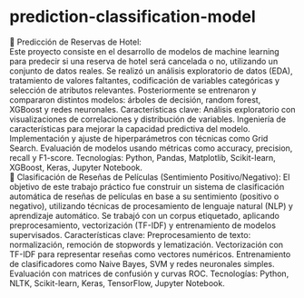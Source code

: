 # prediction-classification-model
📁 Predicción de Reservas de Hotel:  
 Este proyecto consiste en el desarrollo de modelos de machine learning para predecir si una reserva de hotel será cancelada o no, utilizando un conjunto de datos reales. Se realizó un análisis exploratorio de datos (EDA), tratamiento de valores faltantes, codificación de variables categóricas y selección de atributos relevantes. Posteriormente se entrenaron y compararon distintos modelos: árboles de decisión, random forest, XGBoost y redes neuronales.  Características clave:  Análisis exploratorio con visualizaciones de correlaciones y distribución de variables.  Ingeniería de características para mejorar la capacidad predictiva del modelo.  Implementación y ajuste de hiperparámetros con técnicas como Grid Search.  Evaluación de modelos usando métricas como accuracy, precision, recall y F1-score.  Tecnologías: Python, Pandas, Matplotlib, Scikit-learn, XGBoost, Keras, Jupyter Notebook.  
📁 Clasificación de Reseñas de Películas (Sentimiento Positivo/Negativo): 
 El objetivo de este trabajo práctico fue construir un sistema de clasificación automática de reseñas de películas en base a su sentimiento (positivo o negativo), utilizando técnicas de procesamiento de lenguaje natural (NLP) y aprendizaje automático. Se trabajó con un corpus etiquetado, aplicando preprocesamiento, vectorización (TF-IDF) y entrenamiento de modelos supervisados.  Características clave:  Preprocesamiento de texto: normalización, remoción de stopwords y lematización.  Vectorización con TF-IDF para representar reseñas como vectores numéricos.  Entrenamiento de clasificadores como Naive Bayes, SVM y redes neuronales simples.  Evaluación con matrices de confusión y curvas ROC.  Tecnologías: Python, NLTK, Scikit-learn, Keras, TensorFlow, Jupyter Notebook.
